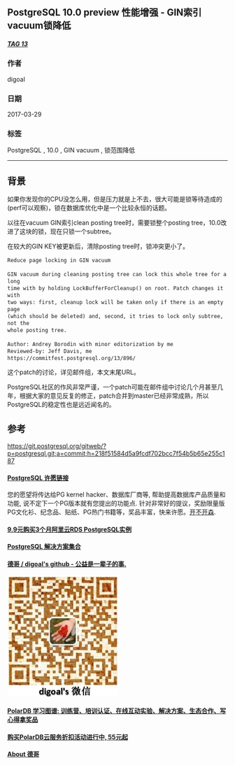 ## PostgreSQL 10.0 preview 性能增强 - GIN索引vacuum锁降低    
##### [TAG 13](../class/13.md)
                                                                        
### 作者                                                                                                                     
digoal                                                                   
                                                                          
### 日期                                                                     
2017-03-29                                                                    
                                                                      
### 标签                                                                   
PostgreSQL , 10.0 , GIN vacuum , 锁范围降低  
                                                                        
----                                                                  
                                                                           
## 背景   
如果你发现你的CPU没怎么用，但是压力就是上不去，很大可能是锁等待造成的(perf可以观察)，锁在数据库优化中是一个比较永恒的话题。  
  
以往在vacuum GIN索引clean posting tree时，需要锁整个posting tree，10.0改进了这块的锁，现在只锁一个subtree。  
  
在较大的GIN KEY被更新后，清除posting tree时，锁冲突更小了。  
  
```  
Reduce page locking in GIN vacuum  
  
GIN vacuum during cleaning posting tree can lock this whole tree for a long  
time with by holding LockBufferForCleanup() on root. Patch changes it with  
two ways: first, cleanup lock will be taken only if there is an empty page  
(which should be deleted) and, second, it tries to lock only subtree, not the  
whole posting tree.  
  
Author: Andrey Borodin with minor editorization by me  
Reviewed-by: Jeff Davis, me  
https://commitfest.postgresql.org/13/896/  
```  
  
这个patch的讨论，详见邮件组，本文末尾URL。            
            
PostgreSQL社区的作风非常严谨，一个patch可能在邮件组中讨论几个月甚至几年，根据大家的意见反复的修正，patch合并到master已经非常成熟，所以PostgreSQL的稳定性也是远近闻名的。             
          
## 参考          
https://git.postgresql.org/gitweb/?p=postgresql.git;a=commit;h=218f51584d5a9fcdf702bcc7f54b5b65e255c187  
  
  
  
  
  
  
  
  
  
  
  
  
  
  
  
  
  
  
  
  
  
  
  
  
  
  
  
  
  
  
  
  
  
  
  
  
  
  
  
  
  
  
  
  
  
  
  
  
  
  
  
  
  
  
  
  
  
  
  
  
  
  
  
  
  
  
  
  
  
  
  
  
  
#### [PostgreSQL 许愿链接](https://github.com/digoal/blog/issues/76 "269ac3d1c492e938c0191101c7238216")
您的愿望将传达给PG kernel hacker、数据库厂商等, 帮助提高数据库产品质量和功能, 说不定下一个PG版本就有您提出的功能点. 针对非常好的提议，奖励限量版PG文化衫、纪念品、贴纸、PG热门书籍等，奖品丰富，快来许愿。[开不开森](https://github.com/digoal/blog/issues/76 "269ac3d1c492e938c0191101c7238216").  
  
  
#### [9.9元购买3个月阿里云RDS PostgreSQL实例](https://www.aliyun.com/database/postgresqlactivity "57258f76c37864c6e6d23383d05714ea")
  
  
#### [PostgreSQL 解决方案集合](https://yq.aliyun.com/topic/118 "40cff096e9ed7122c512b35d8561d9c8")
  
  
#### [德哥 / digoal's github - 公益是一辈子的事.](https://github.com/digoal/blog/blob/master/README.md "22709685feb7cab07d30f30387f0a9ae")
  
  
![digoal's wechat](../pic/digoal_weixin.jpg "f7ad92eeba24523fd47a6e1a0e691b59")
  
  
#### [PolarDB 学习图谱: 训练营、培训认证、在线互动实验、解决方案、生态合作、写心得拿奖品](https://www.aliyun.com/database/openpolardb/activity "8642f60e04ed0c814bf9cb9677976bd4")
  
  
#### [购买PolarDB云服务折扣活动进行中, 55元起](https://www.aliyun.com/activity/new/polardb-yunparter?userCode=bsb3t4al "e0495c413bedacabb75ff1e880be465a")
  
  
#### [About 德哥](https://github.com/digoal/blog/blob/master/me/readme.md "a37735981e7704886ffd590565582dd0")
  

